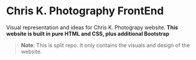 # Chris K. Photography FrontEnd
Visual representation and ideas for Chris K. Photograpy website.
**This website is built in pure HTML and CSS, plus additional Bootstrap**

> **Note**: This is split repo. It only contains the visuals and design of the website.
